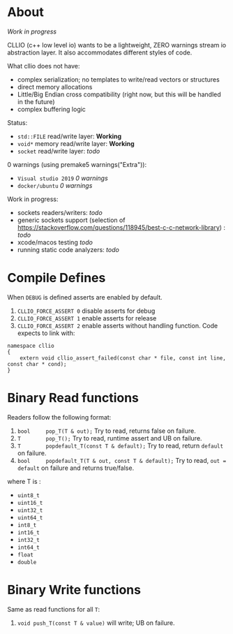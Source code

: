 
# About

*Work in progress*

CLLIO (c++ low level io) wants to be a lightweight, ZERO warnings stream io abstraction layer. It also accommodates different styles of code.

What cllio does not have:
- complex serialization; no templates to write/read vectors or structures
- direct memory allocations
- Little/Big Endian cross compatibility (right now, but this will be handled in the future)
- complex buffering logic

Status:
- `std::FILE` read/write layer: **Working**
- `void*` memory read/write layer: **Working**
- `socket` read/write layer: *todo*

0 warnings (using premake5 warnings("Extra")):
- `Visual studio 2019` *0 warnings*
- `docker/ubuntu` *0 warnings*

Work in progress:
- sockets readers/writers: *todo*
- generic sockets support (selection of https://stackoverflow.com/questions/118945/best-c-c-network-library) : *todo*
- xcode/macos testing *todo*
- running static code analyzers: *todo*


# Compile Defines

When `DEBUG` is defined asserts are enabled by default.

1. `CLLIO_FORCE_ASSERT 0` disable asserts for debug
2. `CLLIO_FORCE_ASSERT 1` enable asserts for release
3. `CLLIO_FORCE_ASSERT 2` enable asserts without handling function. Code expects to link with: 
```
namespace cllio
{
	extern void cllio_assert_failed(const char * file, const int line, const char * cond);
}
```

# Binary Read functions
Readers follow the following format:

1. `bool 	 pop_T(T & out);`  Try to read, returns false on failure.
2. `T 	 	 pop_T();` Try to read, runtime assert and UB on failure.
3. `T 	 	 popdefault_T(const T & default);` Try to read, return `default` on failure.
4. `bool 	 popdefault_T(T & out, const T & default);` Try to read, `out = default` on failure and returns true/false.

where T is :

- `uint8_t`
- `uint16_t`
- `uint32_t`
- `uint64_t`
- `int8_t`
- `int16_t`
- `int32_t`
- `int64_t`
- `float`
- `double`

# Binary Write functions

Same as read functions for all `T`:

1. `void push_T(const T & value)` will write; UB on failure.